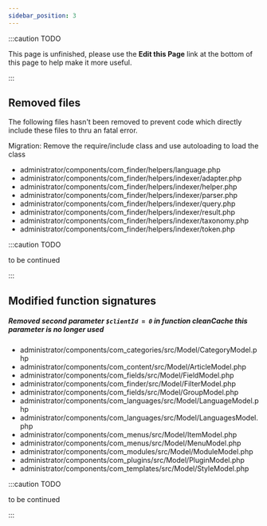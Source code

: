 ```yaml
---
sidebar_position: 3
---
```


:::caution TODO

This page is unfinished, please use the **Edit this Page** link at the bottom of this page to help make it more useful.

:::

## Removed files

The following files hasn't been removed to prevent code which directly include
these files to thru an fatal error.

Migration: Remove the require/include class and use autoloading to load the class

* administrator/components/com_finder/helpers/language.php
* administrator/components/com_finder/helpers/indexer/adapter.php
* administrator/components/com_finder/helpers/indexer/helper.php
* administrator/components/com_finder/helpers/indexer/parser.php
* administrator/components/com_finder/helpers/indexer/query.php
* administrator/components/com_finder/helpers/indexer/result.php
* administrator/components/com_finder/helpers/indexer/taxonomy.php
* administrator/components/com_finder/helpers/indexer/token.php

:::caution TODO

to be continued

:::

## Modified function signatures

##### Removed second parameter `$clientId = 0` in function cleanCache this parameter is no longer used

* administrator/components/com_categories/src/Model/CategoryModel.php
* administrator/components/com_content/src/Model/ArticleModel.php
* administrator/components/com_fields/src/Model/FieldModel.php
* administrator/components/com_finder/src/Model/FilterModel.php
* administrator/components/com_fields/src/Model/GroupModel.php
* administrator/components/com_languages/src/Model/LanguageModel.php
* administrator/components/com_languages/src/Model/LanguagesModel.php
* administrator/components/com_menus/src/Model/ItemModel.php
* administrator/components/com_menus/src/Model/MenuModel.php
* administrator/components/com_modules/src/Model/ModuleModel.php
* administrator/components/com_plugins/src/Model/PluginModel.php
* administrator/components/com_templates/src/Model/StyleModel.php


:::caution TODO

to be continued

:::
